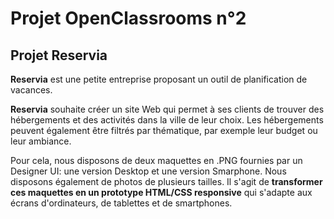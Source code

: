 # Projet OpenClassrooms n°2
## Projet Reservia
**Reservia** est une petite entreprise proposant un outil de planification de vacances.

**Reservia** souhaite créer un site Web qui permet à ses clients de trouver des hébergements et des activités dans la ville de leur choix. Les hébergements peuvent également être filtrés par thématique, par exemple leur budget ou leur ambiance.

Pour cela, nous disposons de deux maquettes en .PNG fournies par un Designer UI: une version Desktop et une version Smarphone. Nous disposons également de photos de plusieurs tailles. Il s'agit de **transformer ces maquettes en un prototype HTML/CSS responsive** qui s'adapte aux écrans d'ordinateurs, de tablettes et de smartphones.
